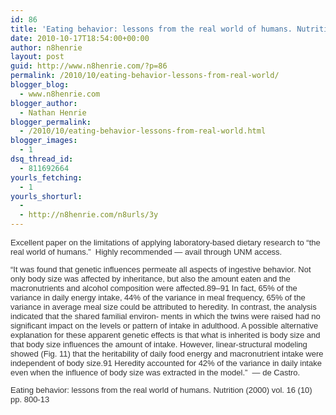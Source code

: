```yaml
---
id: 86
title: 'Eating behavior: lessons from the real world of humans. Nutrition (2000) vol. 16 (10) pp. 800-13'
date: 2010-10-17T18:54:00+00:00
author: n8henrie
layout: post
guid: http://www.n8henrie.com/?p=86
permalink: /2010/10/eating-behavior-lessons-from-real-world/
blogger_blog:
  - www.n8henrie.com
blogger_author:
  - Nathan Henrie
blogger_permalink:
  - /2010/10/eating-behavior-lessons-from-real-world.html
blogger_images:
  - 1
dsq_thread_id:
  - 811692664
yourls_fetching:
  - 1
yourls_shorturl:
  - 
  - http://n8henrie.com/n8urls/3y
---
```

<div>
  <span style="font-family: lucida grande, tahoma, verdana, arial, sans-serif; font-size: 13px; color: rgb(51, 51, 51);">Excellent paper on the limitations of applying laboratory-based dietary research to &#8220;the real world of humans.&#8221;  Highly recommended &#8212; avail through UNM access. 
  
  <p />
  &#8220;It was found that genetic influences permeate all aspects of ingestive behavior. Not only body size was affected by inheritance, but also the amount eaten and the macronutrients and alcohol composition were affected.89–91 In fact, 65% of the variance in daily energy intake, 44% of the variance in meal frequency, 65% of the variance in average meal size could be attributed to heredity. In contrast, the analysis indicated that the shared familial environ- ments in which the twins were raised had no significant impact on the levels or pattern of intake in adulthood. A possible alternative explanation for these apparent genetic effects is that what is inherited is body size and that body size influences the amount of intake. However, linear-structural modeling showed (Fig. 11) that the heritability of daily food energy and macronutrient intake were independent of body size.91 Heredity accounted for 42% of the variance in daily intake even when the influence of body size was extracted in the model.&#8221;  &#8212; de Castro.  
  
  <p />
  Eating behavior: lessons from the real world of humans. Nutrition (2000) vol. 16 (10) pp. 800-13</span>
</div>

<div>
</div>